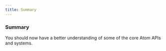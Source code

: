 ```yaml
---
title: Summary
---
```

### Summary

You should now have a better understanding of some of the core Atom APIs and systems.
